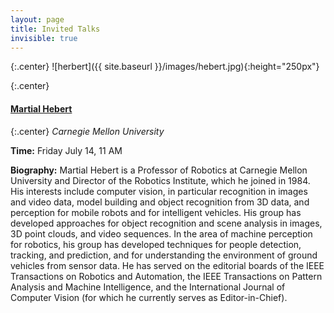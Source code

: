 ```yaml
---
layout: page
title: Invited Talks
invisible: true
---
```


{:.center}
![herbert]({{ site.baseurl }}/images/hebert.jpg){:height="250px"}

{:.center}
#### **[Martial Hebert](https://www.cs.cmu.edu/~hebert/)**

{:.center}
*Carnegie Mellon University*

**Time:** Friday July 14, 11 AM

<!---
**Location:** TBD

**Title:** TBD

**Abstract:** TBD
-->

**Biography:** Martial Hebert is a Professor of Robotics at Carnegie Mellon
University and Director of the Robotics Institute, which he joined in 1984. His
interests include computer vision, in particular recognition in images and video
data, model building and object recognition from 3D data, and perception for
mobile robots and for intelligent vehicles. His group has developed approaches
for object recognition and scene analysis in images, 3D point clouds, and video
sequences. In the area of machine perception for robotics, his group has
developed techniques for people detection, tracking, and prediction, and for
understanding the environment of ground vehicles from sensor data. He has served
on the editorial boards of the IEEE Transactions on Robotics and Automation, the
IEEE Transactions on Pattern Analysis and Machine Intelligence, and the
International Journal of Computer Vision (for which he currently serves as
Editor-in-Chief).
